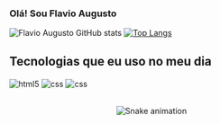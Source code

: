 ### Olá! Sou Flavio Augusto

![Flavio Augusto GitHub stats](https://github-readme-stats.vercel.app/api?username=Flavio-afs&show_icons=true&theme=dracula)
[![Top Langs](https://github-readme-stats.vercel.app/api/top-langs/?username=Flavio-afs)](https://github.com/anuraghazra/github-readme-stats)
## Tecnologias que eu uso no meu dia

<div style="display: inline_block">
  <img align="center" alt="html5" src="https://img.shields.io/badge/HTML5-E34F26?style=for-the-badge&logo=html5&logoColor=white" />
  <img align="center" alt="css" src="https://img.shields.io/badge/CSS-239120?&style=for-the-badge&logo=css3&logoColor=white" />
  <img align="center" alt="css" src="https://img.shields.io/badge/Python-3776AB?style=for-the-badge&logo=python&logoColor=white" />
  
  
  
</div><br/>

<div align="center">
  
 ![Snake animation](https://github.com/Flavio-afs/Flavio-afs/blob/output/github-contribution-grid-snake.svg)

</div>
